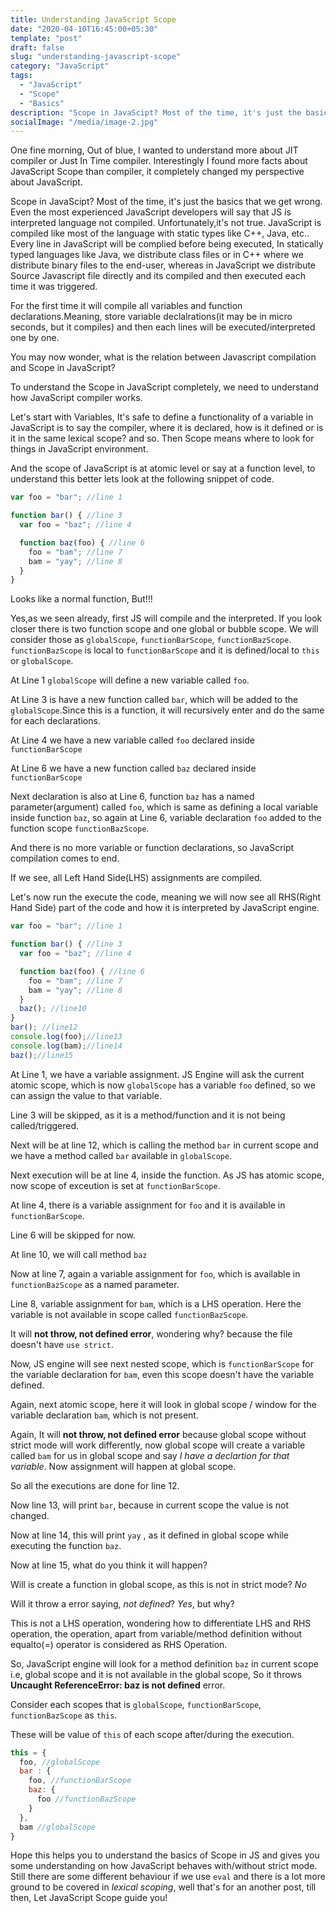 ```yaml
---
title: Understanding JavaScript Scope
date: "2020-04-10T16:45:00+05:30"
template: "post"
draft: false
slug: "understanding-javascript-scope"
category: "JavaScript"
tags:
  - "JavaScript"
  - "Scope"
  - "Basics"
description: "Scope in JavaScipt? Most of the time, it's just the basics that we get wrong. Even the most experienced JavaScript developers will say that JS is interpreted language not compiled. Unfortunately, it's not true. JavaScript is compiled like most of the language with static types like C++, Java, etc"
socialImage: "/media/image-2.jpg"
---
```


One fine morning, Out of blue, I wanted to understand more about JIT compiler or Just In Time compiler. Interestingly I found more facts about JavaScript Scope than compiler, it completely changed my perspective about JavaScript.

Scope in JavaScipt? Most of the time, it's just the basics that we get wrong. Even the most experienced JavaScript developers will say that JS is interpreted language not compiled. Unfortunately,it's not true. JavaScript is compiled like most of the language with static types like C++, Java, etc.. Every line in JavaScript will be complied before being executed, In statically typed languages like Java, we distribute class files or in C++ where we distribute binary files to the end-user, whereas in JavaScript we distribute Source Javascript file directly and its compiled and then executed each time it was triggered.

For the first time it will compile all variables and function declarations.Meaning, store variable declalrations(it may be in micro seconds, but it compiles) and then each lines will be executed/interpreted one by one.

You may now wonder, what is the relation between Javascript compilation and Scope in JavaScript?

To understand the Scope in JavaScript completely, we need to understand how JavaScript compiler works.

Let's start with Variables, It's safe to define a functionality of a variable in JavaScript is to say the compiler, where it is declared, how is it defined or is it in the same lexical scope? and so. Then Scope means where to look for things in JavaScript environment.

And the scope of JavaScript is at atomic level or say at a function level, to understand this better lets look at the following snippet of code.

```js
var foo = "bar"; //line 1

function bar() { //line 3
  var foo = "baz"; //line 4

  function baz(foo) { //line 6
    foo = "bam"; //line 7
    bam = "yay"; //line 8
  }
}
```
Looks like a normal function, But!!!


Yes,as we seen already, first JS will compile and the interpreted. If you look closer there is two function scope and one global or bubble scope. We will consider those as `globalScope`, `functionBarScope`, `functionBazScope`. `functionBazScope` is local to `functionBarScope` and it is defined/local to `this` or `globalScope`.

At Line 1 `globalScope` will define a new variable called `foo`.

At Line 3 is have a new function called `bar`, which will be added to the `globalScope`.Since this is a function, it will recursively enter and do the same for each declarations.

At Line 4 we have a new variable called `foo` declared inside `functionBarScope`

At Line 6 we have a new function called `baz` declared inside `functionBarScope`


Next declaration is also at Line 6, function `baz` has a named parameter(argument) called `foo`, which is same as defining a local variable inside function  `baz`, so again at Line 6, variable declaration `foo` added to the function scope `functionBazScope`.

And there is no more variable or function declarations, so JavaScript compilation comes to end.

If we see, all Left Hand Side(LHS) assignments are compiled.

Let's now run the execute the code, meaning we will now see all RHS(Right Hand Side) part of the code and how it is interpreted by JavaScript engine.

```js
var foo = "bar"; //line 1

function bar() { //line 3
  var foo = "baz"; //line 4

  function baz(foo) { //line 6
    foo = "bam"; //line 7
    bam = "yay"; //line 8
  }
  baz(); //line10
}
bar(); //line12
console.log(foo);//line13
console.log(bam);//line14
baz();//line15
```
At Line 1, we have a variable assignment. JS Engine will ask the current atomic scope, which is now `globalScope` has a variable `foo` defined, so we can assign the value to that variable.

Line 3 will be skipped, as it is a method/function and it is not being called/triggered.

Next will be at line 12, which is calling the method `bar` in current scope and we have a method called `bar` available in `globalScope`.

Next execution will be at line 4, inside the function. As JS has atomic scope, now scope of exceution is set at `functionBarScope`.

At line 4, there is a variable assignment for  `foo` and it is available in `functionBarScope`.

Line 6 will be skipped for now.

At line 10, we will call method `baz`

Now at line 7, again a variable assignment for `foo`, which is available in `functionBazScope` as a named parameter.

Line 8, variable assignment for `bam`, which is a LHS operation. Here the variable is not available in scope called `functionBazScope`.

It will **not throw, not defined error**, wondering why? because the file doesn't have `use strict`.

Now, JS engine will see next nested scope, which is `functionBarScope` for the variable declaration for  `bam`, even this scope doesn't have the variable defined.

Again, next atomic scope, here it will look in global scope / window for the variable declaration `bam`, which is not present.

Again, It will **not throw, not defined error**  because global scope without strict mode will work differently, now global scope will create a variable called `bam` for us in global scope and say *I have a declartion for that variable*. Now assignment will happen at global scope.

So all the executions are done for line 12.

Now line 13, will print `bar`, because in current scope the value is not changed.

Now at line 14, this will print `yay` , as it defined in global scope while executing the function `baz`.

Now at line 15, what do you think it will happen?

Will is create a function in global scope, as this is not in strict mode? *No*

Will it throw a error saying, *not defined*? *Yes*, but why?

This is not a LHS operation, wondering how to differentiate LHS and RHS operation, the operation, apart from variable/method definition without equalto(=) operator is considered as RHS Operation.

So, JavaScript engine will look for a method definition `baz` in current scope i.e, global scope and it is not available in the global scope, So it throws **Uncaught ReferenceError: baz is not defined** error.

Consider each scopes that is `globalScope`, `functionBarScope`, `functionBazScope` as `this`.

These will be value of `this` of each scope after/during the execution.

```js
this = {
  foo, //globalScope
  bar : {
    foo, //functionBarScope
    baz: {
      foo //functionBazScope
    }
  },
  bam //globalScope
}
```
Hope this helps you to understand the basics of Scope in JS and gives you some understanding on how JavaScript behaves with/without strict mode. Still there are some different behaviour if we use `eval` and there is a lot more ground to be covered in *lexical scoping*, well that's for an another post, till then, Let JavaScript Scope guide you!
